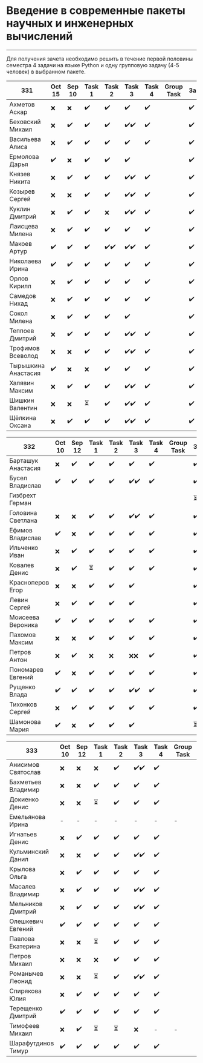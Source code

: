# Введение в современные пакеты научных и инженерных вычислений
---
Для получения зачета необходимо решить в течение первой половины семестра 4 задачи на языке Python и одну групповую задачу (4-5 человек) в выбранном пакете.

| 331 | Oct 15 | Sep 10 | Task 1 | Task 2 | Task 3 | Task 4 | Group Task |Зачет|
| ------ | ------ | ------ | ------ | ------ | ------ | ------ | ------ | ------ |
| Ахметов Аскар |❌|❌|✔️|✔️|✔️|✔️||✔️|
| Беховский Михаил |❌|✔️|✔️|✔️|✔️✔️|✔️||✔️|
| Васильева Алиса |❌|✔️|✔️|✔️|✔️|✔️||✔️|
| Ермолова Дарья |✔️|❌|✔️|✔️|✔️|||✔️|
| Князев Никита |❌|✔️|✔️|✔️|✔️✔️|✔️||✔️|
| Козырев Сергей |❌|❌|✔️|✔️|✔️✔️|✔️||✔️|
| Куклин Дмитрий |❌|✔️|✔️|❌|✔️✔️|✔️||✔️|
| Лаисцева Милена |❌|✔️|✔️|✔️|✔️|✔️||✔️|
| Макоев Артур |✔️|✔️|✔️|✔️✔️|✔️✔️|✔️||✔️|
| Николаева Ирина |✔️|✔️|✔️|✔️|✔️|✔️||✔️|
| Орлов Кирилл |❌|✔️|✔️|✔️|✔️|✔️||✔️|
| Самедов Нихад |❌|✔️|✔️|✔️|✔️|✔️||✔️|
| Сокол Милена |❌|✔️|✔️|✔️|✔️|||✔️|
| Теппоев Дмитрий |❌|✔️|✔️|✔️|✔️✔️|✔️||✔️|
| Трофимов Всеволод |❌|❌|✔️|✔️|✔️✔️|✔️||✔️|
| Тырышкина Анастасия |✔️|❌|❌|✔️|✔️|✔️||✔️|
| Халявин Максим |❌|✔️|✔️|✔️|✔️✔️|✔️||✔️|
| Шишкин Валентин |❌|❌|⏳|✔️|✔️✔️|✔️||✔️|
| Щёлкина Оксана |❌|✔️|✔️|✔️|✔️✔️|✔️||✔️|


| 332| Oct 10 | Sep 12 | Task 1 | Task 2 | Task 3 | Task 4 | Group Task |Зачет|
| ------ | ------ | ------ | ------ | ------ | ------ | ------ | ------ | ------ |
| Барташук Анастасия |❌|✔️|✔️|✔️|✔️|✔️||✔️|
| Бусел Владислав |✔️|✔️|✔️|✔️|✔️✔️|✔️||✔️|
| Гизбрехт Герман ||||||||⏳|
| Головина Светлана |❌|❌|✔️|✔️|✔️✔️|✔️||✔️|
| Ефимов Владислав |✔️|❌|✔️|✔️|✔️|✔️||✔️|
| Ильченко Иван |❌|✔️|✔️|✔️|✔️|✔️||✔️|
| Ковалев Денис |❌|✔️|⏳|✔️|✔️|✔️||✔️|
| Красноперов Егор |❌|❌|✔️|✔️|✔️|||✔️|
| Левин Сергей |❌|✔️|✔️|✔️|✔️|||✔️|
| Моисеева Вероника |✔️|✔️|✔️|✔️|✔️|✔️||✔️|
| Пахомов Максим |❌|❌|✔️|✔️|✔️|✔️||✔️|
| Петров Антон |❌|✔️|❌|❌|❌❌|✔️||✔️|
| Пономарев Евгений |✔️|❌|✔️|✔️|✔️|✔️||✔️|
| Рущенко Влада |✔️|✔️|✔️|✔️|✔️✔️|✔️||✔️|
| Тихонков Сергей |❌|✔️|✔️|✔️|✔️|✔️||✔️|
| Шамонова Мария |✔️|❌|✔️|✔️|✔️|||⏳|

| 333| Oct 10| Sep 12 | Task 1 | Task 2 | Task 3 | Task 4 | Group Task |Зачет|
| ------ | ------ | ------ | ------ | ------ | ------ | ------ | ------ | ------ |
| Анисимов Святослав |❌|❌|❌|✔️|✔️✔️|✔️||✔️|
| Бахметьев Владимир |❌|❌|✔️|✔️|✔️|✔️||✔️|
| Докиенко Денис |❌|❌|⏳|✔️|✔️|✔️||✔️|
| Емельянова Ирина |-|-|-|-|-|-|-|-|
| Игнатьев Денис |❌|✔️|✔️|✔️|✔️|✔️||❌|
| Кульминский Данил |❌|❌|✔️|✔️|✔️✔️|✔️||✔️|
| Крылова Ольга |❌|✔️|✔️|✔️|✔️|✔️||✔️|
| Масалев Владимир |❌|✔️|✔️|✔️|✔️✔️|✔️||✔️|
| Мельников Дмитрий |❌|✔️|✔️|✔️|✔️✔️|✔️||❌|
| Олешкевич Евгений |✔️|✔️|✔️|✔️|✔️|✔️||❌|
| Павлова Екатерина |❌|❌|⏳|✔️|✔️|✔️||✔️|
| Петров Михаил |❌ |❌|❌|✔️|✔️|✔️||✔️|
| Романычев Леонид |❌|❌|⏳|✔️|✔️✔️|✔️||✔️|
| Спирякова Юлия |❌ |✔️|✔️|✔️|✔️|✔️||✔️|
| Терещенко Дмитрий |✔️|✔️|✔️|✔️|✔️|✔️||❌|
| Тимофеев Михаил |❌|✔️|⏳|⏳|❌|-|-|-|
| Шарафутдинов Тимур |✔️|✔️|✔️|✔️|✔️|✔️||✔️|
